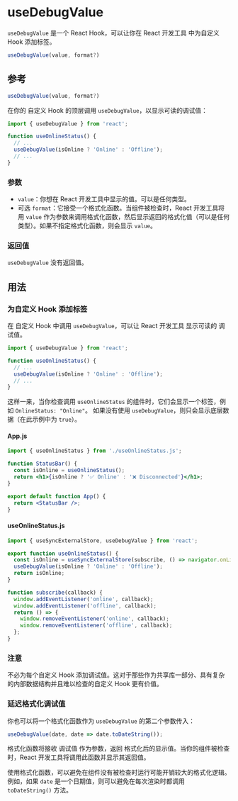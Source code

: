 # useDebugValue

`useDebugValue` 是一个 React Hook，可以让你在 React 开发工具 中为自定义 Hook 添加标签。

```jsx
useDebugValue(value, format?)
```

## 参考 

```jsx
useDebugValue(value, format?) 
```

在你的 自定义 Hook 的顶层调用 `useDebugValue`，以显示可读的调试值：

```jsx
import { useDebugValue } from 'react';

function useOnlineStatus() {
  // ...
  useDebugValue(isOnline ? 'Online' : 'Offline');
  // ...
}
```

### 参数 
+ `value`：你想在 React 开发工具中显示的值。可以是任何类型。
+ 可选 `format`：它接受一个格式化函数。当组件被检查时，React 开发工具将用 `value` 作为参数来调用格式化函数，然后显示返回的格式化值（可以是任何类型）。如果不指定格式化函数，则会显示 `value`。

### 返回值 
`useDebugValue` 没有返回值。

## 用法 
### 为自定义 Hook 添加标签 
在 自定义 Hook 中调用 `useDebugValue`，可以让 React 开发工具 显示可读的 调试值。

```jsx
import { useDebugValue } from 'react';

function useOnlineStatus() {
  // ...
  useDebugValue(isOnline ? 'Online' : 'Offline');
  // ...
}
```

这样一来，当你检查调用 `useOnlineStatus` 的组件时，它们会显示一个标签，例如 `OnlineStatus: "Online"`。
如果没有使用 `useDebugValue`，则只会显示底层数据（在此示例中为 `true`）。

#### App.js

```jsx
import { useOnlineStatus } from './useOnlineStatus.js';

function StatusBar() {
  const isOnline = useOnlineStatus();
  return <h1>{isOnline ? '✅ Online' : '❌ Disconnected'}</h1>;
}

export default function App() {
  return <StatusBar />;
}
```

#### useOnlineStatus.js

```jsx
import { useSyncExternalStore, useDebugValue } from 'react';

export function useOnlineStatus() {
  const isOnline = useSyncExternalStore(subscribe, () => navigator.onLine, () => true);
  useDebugValue(isOnline ? 'Online' : 'Offline');
  return isOnline;
}

function subscribe(callback) {
  window.addEventListener('online', callback);
  window.addEventListener('offline', callback);
  return () => {
    window.removeEventListener('online', callback);
    window.removeEventListener('offline', callback);
  };
}
```

### 注意
不必为每个自定义 Hook 添加调试值。这对于那些作为共享库一部分、具有复杂的内部数据结构并且难以检查的自定义 Hook 更有价值。

### 延迟格式化调试值 
你也可以将一个格式化函数作为 `useDebugValue` 的第二个参数传入：

```jsx
useDebugValue(date, date => date.toDateString());
```

格式化函数将接收 调试值 作为参数，返回 格式化后的显示值。当你的组件被检查时，React 开发工具将调用此函数并显示其返回值。

使用格式化函数，可以避免在组件没有被检查时运行可能开销较大的格式化逻辑。例如，如果 `date` 是一个日期值，则可以避免在每次渲染时都调用 `toDateString()` 方法。